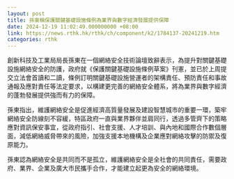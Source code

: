 ```yaml
---
layout: post
title: 孫東稱保護關鍵基礎設施條例為業界與數字經濟發展提供保障
date: 2024-12-19 11:02:49.000000000 +08:00
link: https://news.rthk.hk/rthk/ch/component/k2/1784137-20241219.htm
categories: rthk
---
```


創新科技及工業局局長孫東在一個網絡安全技術論壇致辭表示，為提升對關鍵基礎設施網絡安全的防護，政府就《保護關鍵基礎設施條例草案》刊憲，並已於上周提交立法會首讀和二讀，條例訂明關鍵基礎設施營運者的架構責任、預防責任和事故通報及應對責任等法定要求，以構建更完善的網絡安全體系，將為業界與數字經濟的蓬勃發展提供強而有力的保障。

孫東指出，維護網絡安全是促進經濟高質量發展及建設智慧城市的重要一環，築牢網絡安全防線刻不容緩，特區政府一直與業界夥伴並肩同行，透過多管齊下的策略應對資訊保安事宜，從政府指引、社會支援、人才培訓、與內地和國際合作數個層面，減低網絡威脅帶來的風險，加強支援本地機構及企業應對網絡攻擊的防禦及復原能力。

孫東認為網絡安全是共同而不是孤立，維護網絡安全是全社會的共同責任，需要政府、業界、企業及廣大市民攜手合作，才能建立起更為安全的網絡環境。
